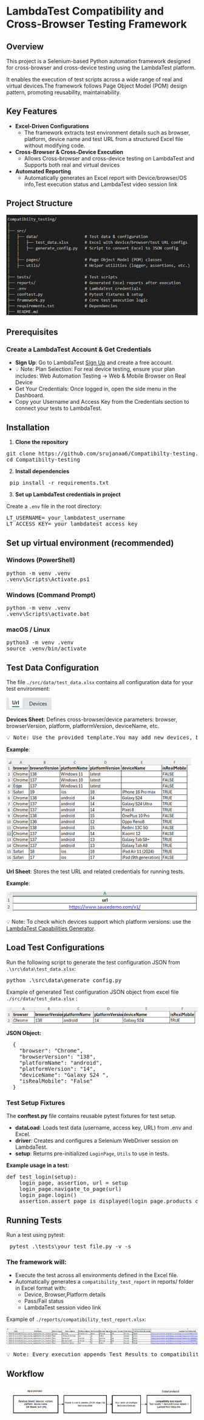 # LambdaTest Compatibility and Cross-Browser Testing Framework

## Overview
This project is a Selenium-based Python automation framework designed for cross-browser and cross-device testing using the LambdaTest platform. 

It enables the execution of test scripts across a wide range of real and virtual devices.The framework follows Page Object Model (POM) design pattern, promoting reusability, maintainability.

## Key Features
- **Excel-Driven Configurations**
  - The framework extracts test environment details such as browser, platform, device name and test URL from a structured Excel file without modifying code.
- **Cross-Browser & Cross-Device Execution**
  - Allows Cross-browser and cross-device testing on LambdaTest and Supports both real and virtual devices
- **Automated Reporting**
  - Automatically generates an Excel report with Device/browser/OS info,Test execution status and LambdaTest video session link

## Project Structure
![alt text](images/image-1.png)

## Prerequisites
### Create a LambdaTest Account & Get Credentials
-	**Sign Up**: Go to LambdaTest [Sign Up](https://accounts.lambdatest.com/dashboard) and create a free account.
- 💡 Note: Plan Selection: For real device testing, ensure your plan includes: Web Automation Testing → Web & Mobile Browser on Real Device
- Get Your Credentials: Once logged in, open the side menu in the Dashboard.
- Copy your Username and Access Key from the Credentials section to connect your tests to LambdaTest.

## Installation
1. **Clone the repository**

<pre>
git clone https://github.com/srujanaa6/Compatibilty-testing.git
cd Compatibilty-testing
</pre>

2. **Install dependencies**

<pre> pip install -r requirements.txt </pre>

3. **Set up LambdaTest credentials in project**

Create a `.env` file in the root directory:
<pre>LT_USERNAME= your_lambdatest_username
LT_ACCESS_KEY= your_lambdatest_access_key
</pre>

## Set up virtual environment (recommended)

### Windows (PowerShell)
<pre>
python -m venv .venv
.venv\Scripts\Activate.ps1
</pre>

### Windows (Command Prompt)
<pre>
python -m venv .venv
.venv\Scripts\activate.bat
</pre>

### macOS / Linux
<pre>
python3 -m venv .venv
source .venv/bin/activate
</pre>

## Test Data Configuration
The file `./src/data/test_data.xlsx` contains all configuration data for your test environment:

![alt text](images/image-7.png)

**Devices Sheet**: Defines cross-browser/device parameters:
browser, browserVersion, platform, platformVersion, deviceName, etc.

<pre>
💡 Note: Use the provided template.You may add new devices, but ensure column names remain unchanged.
</pre>

**Example**:

![alt text](images/image.png)

**Url Sheet**: Stores the test URL and related credentials for running tests.

**Example**:

![alt text](images/image-5.png)

💡 Note: To check which devices support which platform versions:
 use the [LambdaTest Capabilities Generator](https://www.lambdatest.com/capabilities-generator/).

## Load Test Configurations
Run the following script to generate the test configuration JSON from `.\src\data\test_data.xlsx`:

<pre>python .\src\data\generate_config.py</pre>

Example of generated Test configuration JSON object from excel file `./src/data/test_data.xlsx` :

![alt text](images/image-3.png)

**JSON Object:**
<pre>
  {
    "browser": "Chrome",
    "browserVersion": "138",
    "platformName": "android",
    "platformVersion": "14",
    "deviceName": "Galaxy S24 ",
    "isRealMobile": "False"
  }
</pre>

### Test Setup Fixtures

The **conftest.py** file contains reusable pytest fixtures for test setup.
- **dataLoad**: Loads test data (username, access key, URL) from .env and Excel.
- **driver**: Creates and configures a Selenium WebDriver session on LambdaTest.
- **setup**: Returns pre-initialized `LoginPage`, `Utils` to use in tests.

**Example usage in a test:**
<pre>
def test_login(setup):
    login_page, assertion, url = setup
    login_page.navigate_to_page(url)
    login_page.login()
    assertion.assert_page_is_displayed(login_page.products_catalog_page, "Products Catalog Page")
</pre>

## Running Tests
Run a test using pytest:
<pre> pytest .\tests\your_test_file.py -v -s </pre>

### The framework will:
- Execute the test across all environments defined in the Excel file.
- Automatically generates a `compatibility_test_report` in reports/ folder in Excel format with:
  - Device, Browser,Platform details
  - Pass/Fail status
  - LambdaTest session video link

Example of `./reports/compatibility_test_report.xlsx`:

![alt text](images/image-2.png)

<pre>
💡 Note: Every execution appends Test Results to compatibility_test_report
</pre>


## Workflow

![alt text](images/image-8.png)